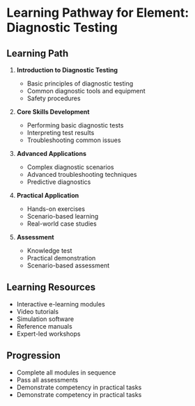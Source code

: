 # Learning Pathway for Element: Diagnostic Testing

## Learning Path
1. **Introduction to Diagnostic Testing**
   - Basic principles of diagnostic testing
   - Common diagnostic tools and equipment
   - Safety procedures

2. **Core Skills Development**
   - Performing basic diagnostic tests
   - Interpreting test results
   - Troubleshooting common issues

3. **Advanced Applications**
   - Complex diagnostic scenarios
   - Advanced troubleshooting techniques
   - Predictive diagnostics

4. **Practical Application**
   - Hands-on exercises
   - Scenario-based learning
   - Real-world case studies

5. **Assessment**
   - Knowledge test
   - Practical demonstration
   - Scenario-based assessment

## Learning Resources
- Interactive e-learning modules
- Video tutorials
- Simulation software
- Reference manuals
- Expert-led workshops

## Progression
- Complete all modules in sequence
- Pass all assessments
- Demonstrate competency in practical tasks
- Demonstrate competency in practical tasks